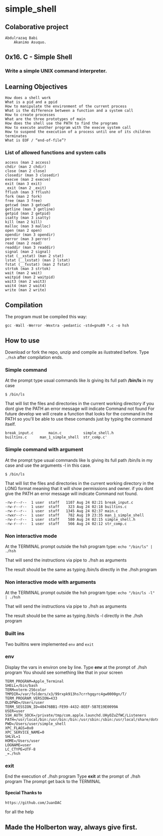 # simple_shell
## Colaborative project
	Abdulrazaq Babi
        Akanimo Asuquo.
## 0x16. C - Simple Shell
### Write a simple UNIX command interpreter.
## Learning Objectives

    How does a shell work
    What is a pid and a ppid
    How to manipulate the environment of the current process
    What is the difference between a function and a system call
    How to create processes
    What are the three prototypes of main
    How does the shell use the PATH to find the programs
    How to execute another program with the execve system call
    How to suspend the execution of a process until one of its children terminates
    What is EOF / “end-of-file”?

### List of allowed functions and system calls
    access (man 2 access)
    chdir (man 2 chdir)
    close (man 2 close)
    closedir (man 3 closedir)
    execve (man 2 execve)
    exit (man 3 exit)
    _exit (man 2 _exit)
    fflush (man 3 fflush)
    fork (man 2 fork)
    free (man 3 free)
    getcwd (man 3 getcwd)
    getline (man 3 getline)
    getpid (man 2 getpid)
    isatty (man 3 isatty)
    kill (man 2 kill)
    malloc (man 3 malloc)
    open (man 2 open)
    opendir (man 3 opendir)
    perror (man 3 perror)
    read (man 2 read)
    readdir (man 3 readdir)
    signal (man 2 signal)
    stat (__xstat) (man 2 stat)
    lstat (__lxstat) (man 2 lstat)
    fstat (__fxstat) (man 2 fstat)
    strtok (man 3 strtok)
    wait (man 2 wait)
    waitpid (man 2 waitpid)
    wait3 (man 2 wait3)
    wait4 (man 2 wait4)
    write (man 2 write)

## Compilation

The program must be compiled this way:

`gcc -Wall -Werror -Wextra -pedantic -std=gnu89 *.c -o hsh`

## How to use

Download or fork the repo, unzip and compile as ilustrated before.
Type `./hsh` after compilation ends.

### Simple command
At the prompt type usual commands like *ls* giving its full path **/bin/ls** in my case

`$ /bin/ls`

That will list the files and directories in the current working directory
if you dont give the PATH an error message will indicate Command not found
For future develop we will create a function that looks for the command in the PATH so you'll be able to use these comands just by typing the command itself.

	break_input.c 		main.c 			simple_shell.h
	builtins.c 		man_1_simple_shell 	str_comp.c'

### Simple command with argument
At the prompt type usual commands like ls giving its full path /bin/ls in my case and use the arguments -l in this case.

`$ /bin/ls`

That will list the files and directories in the current working directory in the LONG format meaning that it will show permissions and owner.
if you dont give the PATH an error message will indicate Command not found.

	-rw-r--r--  1 user  staff   1107 Aug 24 02:21 break_input.c
	-rw-r--r--  1 user  staff    323 Aug 24 02:18 builtins.c
	-rw-r--r--  1 user  staff   1345 Aug 24 02:37 main.c
	-rwxr--r--  1 user  staff    782 Aug 19 23:35 man_1_simple_shell
	-rw-r--r--  1 user  staff    580 Aug 24 02:15 simple_shell.h
	-rw-r--r--  1 user  staff    566 Aug 24 02:12 str_comp.c

### Non interactive mode
At the TERMINAL prompt outside the hsh program type: `echo "/bin/ls" | ./hsh`

That will send the instructions via pipe to ./hsh as arguments

The result should be the same as typing /bin/ls directly in the ./hsh program

### Non interactive mode with arguments
At the TERMINAL prompt outside the hsh program type: `echo "/bin/ls -l" | ./hsh`

That will send the instructions via pipe to ./hsh as arguments

The result should be the same as typing /bin/ls -l directly in the ./hsh program

### Built ins
Two builtins were implemented `env` and `exit`
### env
Display the vars in environ one by line.
Type **env** at the prompt of ./hsh program
You should see something like that in your screen

	TERM_PROGRAM=Apple_Terminal
	SHELL=/bin/bash
	TERM=xterm-256color
	TMPDIR=/var/folders/x3/99rxpk913hs7crrhgqyrc4gw0000gn/T/
	TERM_PROGRAM_VERSION=433
	OLDPWD=/Users/user
	TERM_SESSION_ID=40476BB1-FE99-4432-8EEF-5B7E19E0099A
	USER=user
	SSH_AUTH_SOCK=/private/tmp/com.apple.launchd.UHyOZuZfWC/Listeners
	PATH=/usr/local/bin:/usr/bin:/bin:/usr/sbin:/sbin:/usr/local/share/dotnet:~/.dotnet/tools:/Library/Frameworks/Mono.framework/Versions/Current/Commands
	PWD=/Users/user/simple_shell
	XPC_FLAGS=0x0
	XPC_SERVICE_NAME=0
	SHLVL=1
	HOME=/Users/user
	LOGNAME=user
	LC_CTYPE=UTF-8
	_=./hsh

### exit
End the execution of ./hsh program
Type **exit** at the prompt of ./hsh program
The prompt get back to the TERMINAL

#### Special Thanks to

	https://github.com/JuanDAC

for all the help

## Made the Holberton way, always give first.


